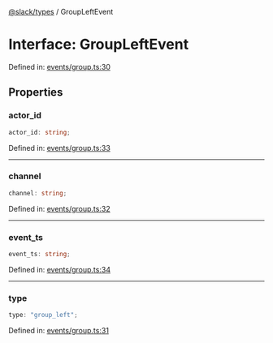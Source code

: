 [@slack/types](../index.md) / GroupLeftEvent

# Interface: GroupLeftEvent

Defined in: [events/group.ts:30](https://github.com/slackapi/node-slack-sdk/blob/main/packages/types/src/events/group.ts#L30)

## Properties

### actor\_id

```ts
actor_id: string;
```

Defined in: [events/group.ts:33](https://github.com/slackapi/node-slack-sdk/blob/main/packages/types/src/events/group.ts#L33)

***

### channel

```ts
channel: string;
```

Defined in: [events/group.ts:32](https://github.com/slackapi/node-slack-sdk/blob/main/packages/types/src/events/group.ts#L32)

***

### event\_ts

```ts
event_ts: string;
```

Defined in: [events/group.ts:34](https://github.com/slackapi/node-slack-sdk/blob/main/packages/types/src/events/group.ts#L34)

***

### type

```ts
type: "group_left";
```

Defined in: [events/group.ts:31](https://github.com/slackapi/node-slack-sdk/blob/main/packages/types/src/events/group.ts#L31)
